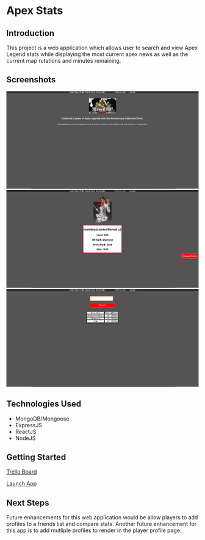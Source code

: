# Apex Stats
## Introduction
This project is a web application which allows user to search and view Apex Legend stats while displaying the most current apex news as well as the current map rotations and minutes remaining.

## Screenshots
![This is an image](/imgs/home.png) 
![This is an image](/imgs/profile.png)
![This is an image](/imgs/search.png)

## Technologies Used
* MongoDB/Mongoose
* ExpressJS
* ReactJS
* NodeJS

## Getting Started

[Trello Board](https://trello.com/b/ubSp3QYD/apex-stats)

[Launch App](https://workout-log-p2.herokuapp.com/) 


## Next Steps 
Future enhancements for this web application would be allow players to add profiles to a friends list and compare stats. Another future enhancement for this app is to add mutliple profiles to render in the player profile page. 